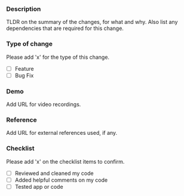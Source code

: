 ### Description
TLDR on the summary of the changes, for what and why. Also list any dependencies that are required for this change.

### Type of change
Please add 'x' for the type of this change. 
- [ ] Feature
- [ ] Bug Fix

### Demo 
Add URL for video recordings.

### Reference
Add URL for external references used, if any.

### Checklist
Please add 'x' on the checklist items to confirm.
- [ ] Reviewed and cleaned my code
- [ ] Added helpful comments on my code
- [ ] Tested app or code
